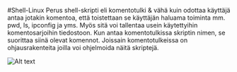 #Shell-Linux
Perus shell-skripti eli komentotulki & vähä kuin odottaa käyttäjä antaa jotakin komentoa, että toistettaan se käyttäjän haluama toiminta mm. pwd, ls, ipconfig ja yms.
Myös sitä voi tallentaa usein käytettyihin komentosarjoihin tiedostoon.
Kun antaa komentotulkissa skriptin nimen, se suorittaa siinä olevat komennot. Joissain komentotulkeissa on ohjausrakenteita joilla voi ohjelmoida näitä skriptejä.

![Alt text](/images/scripti.png?raw=true "None")

